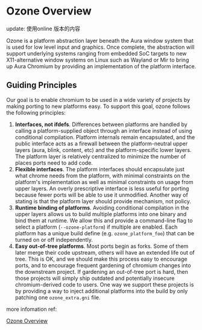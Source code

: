 # Ozone Overview

update: 使用online 版本的内容

Ozone is a platform abstraction layer beneath the Aura window system that is used for low level input and graphics. Once complete, the abstraction will support underlying systems ranging from embedded SoC targets to new X11-alternative window systems on Linux such as Wayland or Mir to bring up Aura Chromium by providing an implementation of the platform interface.

## Guiding Principles

Our goal is to enable chromium to be used in a wide variety of projects by making porting to new platforms easy. To support this goal, ozone follows the following principles:

1.  **Interfaces, not ifdefs**. Differences between platforms are handled by calling a platform-supplied object through an interface instead of using conditional compilation. Platform internals remain encapsulated, and the public interface acts as a firewall between the platform-neutral upper layers (aura, blink, content, etc) and the platform-specific lower layers. The platform layer is relatively centralized to minimize the number of places ports need to add code.
2.  **Flexible interfaces**. The platform interfaces should encapsulate just what chrome needs from the platform, with minimal constraints on the platform's implementation as well as minimal constraints on usage from upper layers. An overly prescriptive interface is less useful for porting because fewer ports will be able to use it unmodified. Another way of stating is that the platform layer should provide mechanism, not policy.
3.  **Runtime binding of platforms**. Avoiding conditional compilation in the upper layers allows us to build multiple platforms into one binary and bind them at runtime. We allow this and provide a command-line flag to select a platform (`--ozone-platform`) if multiple are enabled. Each platform has a unique build define (e.g. `ozone_platform_foo`) that can be turned on or off independently.
4.  **Easy out-of-tree platforms**. Most ports begin as forks. Some of them later merge their code upstream, others will have an extended life out of tree. This is OK, and we should make this process easy to encourage ports, and to encourage frequent gardening of chromium changes into the downstream project. If gardening an out-of-tree port is hard, then those projects will simply ship outdated and potentially insecure chromium-derived code to users. One way we support these projects is by providing a way to inject additional platforms into the build by only patching one `ozone_extra.gni` file.



more infomation ref:

[Ozone Overview](https://chromium.googlesource.com/chromium/src/+/60.0.3082.3/docs/ozone_overview.md)

